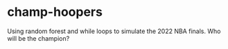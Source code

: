 # champ-hoopers
Using random forest and while loops to simulate the 2022 NBA finals. Who will be the champion?
